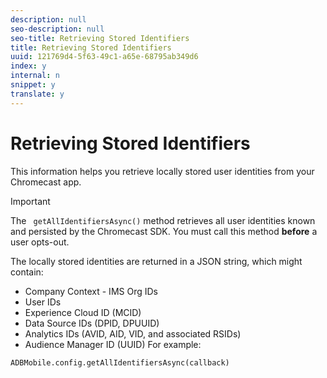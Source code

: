```yaml
---
description: null
seo-description: null
seo-title: Retrieving Stored Identifiers
title: Retrieving Stored Identifiers
uuid: 121769d4-5f63-49c1-a65e-68795ab349d6
index: y
internal: n
snippet: y
translate: y
---
```


# Retrieving Stored Identifiers

This information helps you retrieve locally stored user identities from your Chromecast app.


>[!IMPORTANT]
>
>The ` getAllIdentifiersAsync()` method retrieves all user identities known and persisted by the Chromecast SDK. You must call this method **before** a user opts-out.



The locally stored identities are returned in a JSON string, which might contain: 

* Company Context - IMS Org IDs
* User IDs
* Experience Cloud ID (MCID)
* Data Source IDs (DPID, DPUUID)
* Analytics IDs (AVID, AID, VID, and associated RSIDs)
* Audience Manager ID (UUID)
For example: 
```
ADBMobile.config.getAllIdentifiersAsync(callback)
```

